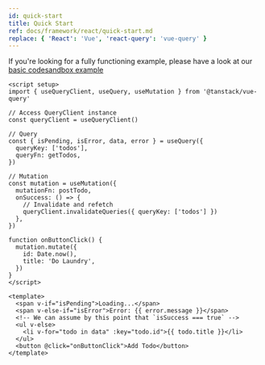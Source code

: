 ```yaml
---
id: quick-start
title: Quick Start
ref: docs/framework/react/quick-start.md
replace: { 'React': 'Vue', 'react-query': 'vue-query' }
---
```


[//]: # 'Example'

If you're looking for a fully functioning example, please have a look at our [basic codesandbox example](../examples/vue/basic)

```vue
<script setup>
import { useQueryClient, useQuery, useMutation } from '@tanstack/vue-query'

// Access QueryClient instance
const queryClient = useQueryClient()

// Query
const { isPending, isError, data, error } = useQuery({
  queryKey: ['todos'],
  queryFn: getTodos,
})

// Mutation
const mutation = useMutation({
  mutationFn: postTodo,
  onSuccess: () => {
    // Invalidate and refetch
    queryClient.invalidateQueries({ queryKey: ['todos'] })
  },
})

function onButtonClick() {
  mutation.mutate({
    id: Date.now(),
    title: 'Do Laundry',
  })
}
</script>

<template>
  <span v-if="isPending">Loading...</span>
  <span v-else-if="isError">Error: {{ error.message }}</span>
  <!-- We can assume by this point that `isSuccess === true` -->
  <ul v-else>
    <li v-for="todo in data" :key="todo.id">{{ todo.title }}</li>
  </ul>
  <button @click="onButtonClick">Add Todo</button>
</template>
```

[//]: # 'Example'
